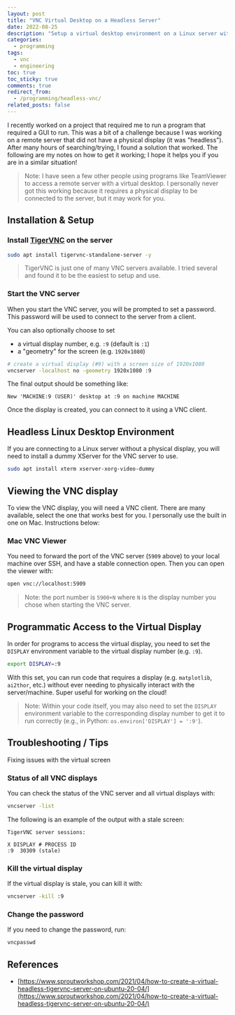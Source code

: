 ```yaml
---
layout: post
title: "VNC Virtual Desktop on a Headless Server"
date: 2022-08-25
description: "Setup a virtual desktop environment on a Linux server without a monitor."
categories:
  - programming
tags:
  - vnc
  - engineering
toc: true
toc_sticky: true
comments: true
redirect_from:
  - /programming/headless-vnc/
related_posts: false
---
```


I recently worked on a project that required me to run a program that required a GUI to run. This was a bit of a challenge because I was working on a remote server that did not have a physical display (it was "headless"). After many hours of searching/trying, I found a solution that worked. The following are my notes on how to get it working; I hope it helps you if you are in a similar situation!

> Note: I have seen a few other people using programs like TeamViewer to access a remote server with a virtual desktop. I personally never got this working because it requires a physical display to be connected to the server, but it may work for you.

## Installation & Setup

### Install [TigerVNC](https://tigervnc.org/) on the server

```bash
sudo apt install tigervnc-standalone-server -y
```

> TigerVNC is just one of many VNC servers available. I tried several and found it to be the easiest to setup and use.

### Start the VNC server

When you start the VNC server, you will be prompted to set a password. This password will be used to connect to the server from a client.

You can also optionally choose to set

- a virtual display number, e.g. `:9` (default is `:1`)
- a "geometry" for the screen (e.g. `1920x1080`)

```bash
# create a virtual display (#9) with a screen size of 1920x1080
vncserver -localhost no -geometry 1920x1080 :9
```

The final output should be something like:

```text
New 'MACHINE:9 (USER)' desktop at :9 on machine MACHINE
```

Once the display is created, you can connect to it using a VNC client.

## Headless Linux Desktop Environment

If you are connecting to a Linux server without a physical display, you will need to install a dummy XServer for the VNC server to use.

```bash
sudo apt install xterm xserver-xorg-video-dummy
```

## Viewing the VNC display

To view the VNC display, you will need a VNC client. There are many available, select the one that works best for you. I personally use the built in one on Mac. Instructions below:

### Mac VNC Viewer

You need to forward the port of the VNC server (`5909` above) to your local machine over SSH, and have a stable connection open. Then you can open the viewer with:

```bash
open vnc://localhost:5909
```

> Note: the port number is `5900+N` where `N` is the display number you chose when starting the VNC server.

## Programmatic Access to the Virtual Display

In order for programs to access the virtual display, you need to set the `DISPLAY` environment variable to the virtual display number (e.g. `:9`).

```bash
export DISPLAY=:9
```

With this set, you can run code that requires a display (e.g. `matplotlib`, `ai2thor`, etc.) without ever needing to physically interact with the server/machine. Super useful for working on the cloud!

> Note: Within your code itself, you may also need to set the `DISPLAY` environment variable to the corresponding display number to get it to run correctly (e.g., in Python: `os.environ['DISPLAY'] = ':9'`).

## Troubleshooting / Tips

Fixing issues with the virtual screen

### Status of all VNC displays

You can check the status of the VNC server and all virtual displays with:

```bash
vncserver -list
```

The following is an example of the output with a stale screen:

```text
TigerVNC server sessions:

X DISPLAY #	PROCESS ID
:9	30309 (stale)
```

### Kill the virtual display

If the virtual display is stale, you can kill it with:

```bash
vncserver -kill :9
```

### Change the password

If you need to change the password, run:

```bash
vncpasswd
```

## References

- [https://www.sproutworkshop.com/2021/04/how-to-create-a-virtual-headless-tigervnc-server-on-ubuntu-20-04/](https://www.sproutworkshop.com/2021/04/how-to-create-a-virtual-headless-tigervnc-server-on-ubuntu-20-04/)
